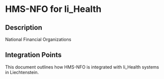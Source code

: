 # HMS-NFO for li_Health

## Description

National Financial Organizations

## Integration Points

This document outlines how HMS-NFO is integrated with li_Health systems in Liechtenstein.
